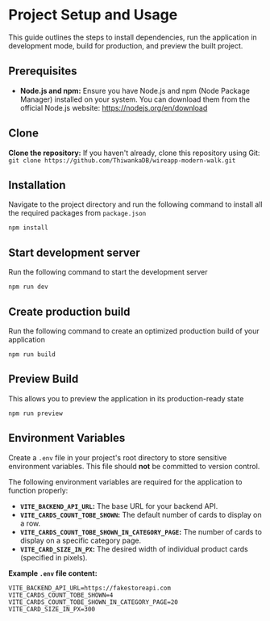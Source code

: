 # Project Setup and Usage

This guide outlines the steps to install dependencies, run the application in development mode, build for production, and preview the built project.

## Prerequisites

- **Node.js and npm:** Ensure you have Node.js and npm (Node Package Manager) installed on your system. You can download them from the official Node.js website: https://nodejs.org/en/download

## Clone

**Clone the repository:** If you haven't already, clone this repository using Git: `git clone https://github.com/ThiwankaDB/wireapp-modern-walk.git`

## Installation

Navigate to the project directory and run the following command to install all the required packages from `package.json`

`npm install`

## Start development server

Run the following command to start the development server

`npm run dev`

## Create production build

Run the following command to create an optimized production build of your application

`npm run build`

## Preview Build

This allows you to preview the application in its production-ready state

`npm run preview`

## Environment Variables

Create a `.env` file in your project's root directory to store sensitive environment variables. This file should **not** be committed to version control.

The following environment variables are required for the application to function properly:

- **`VITE_BACKEND_API_URL`:** The base URL for your backend API.
- **`VITE_CARDS_COUNT_TOBE_SHOWN`:** The default number of cards to display on a row.
- **`VITE_CARDS_COUNT_TOBE_SHOWN_IN_CATEGORY_PAGE`:** The number of cards to display on a specific category page.
- **`VITE_CARD_SIZE_IN_PX`:** The desired width of individual product cards (specified in pixels).

**Example `.env` file content:**

```
VITE_BACKEND_API_URL=https://fakestoreapi.com
VITE_CARDS_COUNT_TOBE_SHOWN=4
VITE_CARDS_COUNT_TOBE_SHOWN_IN_CATEGORY_PAGE=20
VITE_CARD_SIZE_IN_PX=300
```

